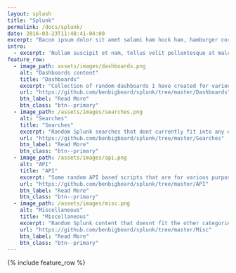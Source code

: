 ```yaml
---
layout: splash
title: "Splunk"
permalink: /docs/splunk/
date: 2016-03-23T11:48:41-04:00
excerpt: "Bacon ipsum dolor sit amet salami ham hock ham, hamburger corned beef short ribs kielbasa biltong t-bone drumstick tri-tip tail sirloin pork chop."
intro: 
  - excerpt: 'Nullam suscipit et nam, tellus velit pellentesque at malesuada, enim eaque. Quis nulla, netus tempor in diam gravida tincidunt, *proin faucibus* voluptate felis id sollicitudin. Centered with `type="center"`'
feature_row:
  - image_path: assets/images/dashboards.png
    alt: "Dashboards content"
    title: "Dashboards"
    excerpt: "Collection of random dashboards I have created for various purposes"
    url: "https://github.com/benbigbeard/splunk/tree/master/Dashboards"
    btn_label: "Read More"
    btn_class: "btn--primary"
  - image_path: /assets/images/searches.png
    alt: "Searches"
    title: "Searches"
    excerpt: "Random Splunk searches that dont currently fit into any of the dashboards"
    url: "https://github.com/benbigbeard/splunk/tree/master/Searches"
    btn_label: "Read More"
    btn_class: "btn--primary"
  - image_path: /assets/images/api.png
    alt: "API"
    title: "API"
    excerpt: "Some random API based scripts that are for various purposes"
    url: "https://github.com/benbigbeard/splunk/tree/master/API"
    btn_label: "Read More"
    btn_class: "btn--primary"
  - image_path: /assets/images/misc.png
    alt: "Miscellaneous"
    title: "Miscellaneous"
    excerpt: "Random Splunk content that doesnt fit the other categories"
    url: "https://github.com/benbigbeard/splunk/tree/master/Misc"
    btn_label: "Read More"
    btn_class: "btn--primary"
---
```


{% include feature_row %}
